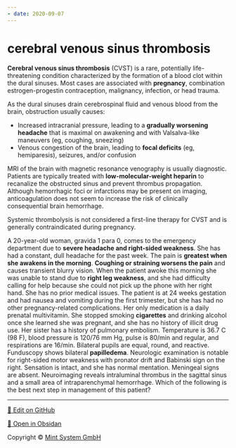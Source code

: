 ```yaml
---
- date: 2020-09-07
---
```


# cerebral venous sinus thrombosis

<!-- cerebral venous sinus thrombosis is, cause, sx, dx, rx -->

**Cerebral venous sinus thrombosis** (CVST) is a rare, potentially life-threatening condition characterized by the formation of a blood clot within the dural sinuses.  Most cases are associated with **pregnancy**, combination estrogen-progestin contraception, malignancy, infection, or head trauma.

As the dural sinuses drain cerebrospinal fluid and venous blood from the brain, obstruction usually causes:

- Increased intracranial pressure, leading to a **gradually worsening headache** that is maximal on awakening and with Valsalva-like maneuvers (eg, coughing, sneezing)
- Venous congestion of the brain, leading to **focal deficits** (eg, hemiparesis), seizures, and/or confusion

MRI of the brain with magnetic resonance venography is usually diagnostic.  Patients are typically treated with **low-molecular-weight heparin** to recanalize the obstructed sinus and prevent thrombus propagation.  Although hemorrhagic foci or infarctions may be present on imaging, anticoagulation does not seem to increase the risk of clinically consequential brain hemorrhage.

Systemic thrombolysis is not considered a first-line therapy for CVST and is generally contraindicated during pregnancy.

A 20-year-old woman, gravida 1 para 0, comes to the emergency department due to **severe headache and right-sided weakness**. She has had a constant, dull headache for the past week.  The pain is **greatest when she awakens in the morning**.  **Coughing or straining worsens the pain** and causes transient blurry vision.  When the patient awoke this morning she was unable to stand due to **right leg weakness**, and she had difficulty calling for help because she could not pick up the phone with her right hand.  She has no prior medical issues.  The patient is at 24 weeks gestation and had nausea and vomiting during the first trimester, but she has had no other pregnancy-related complications.  Her only medication is a daily prenatal multivitamin.  She stopped smoking **cigarettes** and drinking alcohol once she learned she was pregnant, and she has no history of illicit drug use.  Her sister has a history of pulmonary embolism.  Temperature is 36.7 C (98 F), blood pressure is 120/76 mm Hg, pulse is 80/min and regular, and respirations are 16/min.  Bilateral pupils are equal, round, and reactive.  Funduscopy shows bilateral **papilledema**. Neurologic examination is notable for right-sided motor weakness with pronator drift and Babinski sign on the right.  Sensation is intact, and she has normal mentation.  Meningeal signs are absent.  Neuroimaging reveals intraluminal thrombus in the sagittal sinus and a small area of intraparenchymal hemorrhage.  Which of the following is the best next step in management of this patient?


<hr>

[📝 Edit on GitHub](https://github.com/Mint-System/Knowledge/blob/master/cerebral%20venous%20sinus%20thrombosis.md)

[📂 Open in Obsidan](obsidian://open?vault=Knowledge%20Mint%20System&file=cerebral%20venous%20sinus%20thrombosis.md ':target=_self')

<footer>Copyright © <a href="https://www.mint-system.ch/">Mint System GmbH</a></footer>